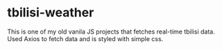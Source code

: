 # tbilisi-weather
This is one of my old vanila JS projects that fetches real-time tbilisi data. 
Used Axios to fetch data and is styled with simple css.
